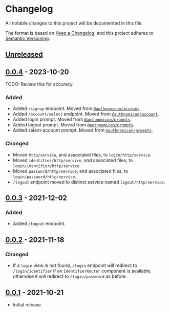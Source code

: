 # Changelog
All notable changes to this project will be documented in this file.

The format is based on [Keep a Changelog](https://keepachangelog.com/en/1.0.0/),
and this project adheres to [Semantic Versioning](https://semver.org/spec/v2.0.0.html).

## [Unreleased]

## [0.0.4] - 2023-10-20

TODO: Review this for accuracy.

### Added
- Added `/signup` endpoint.  Moved from [`@authnomicon/account`](https://github.com/authnomicon/account).
- Added `/account/select` endpoint.  Moved from [`@authnomicon/account`](https://github.com/authnomicon/account).
- Added login prompt.  Moved from [`@authnomicon/prompts`](https://github.com/authnomicon/prompts).
- Added logout prompt.  Moved from [`@authnomicon/prompts`](https://github.com/authnomicon/prompts).
- Added select-account prompt.  Moved from [`@authnomicon/prompts`](https://github.com/authnomicon/prompts).

### Changed
- Moved `http/service`, and associated files, to `login/http/service`.
- Moved `identifier/http/service`, and associated files, to `login/identifier/http/service`.
- Moved `password/http/service`, and associated files, to `login/password/http/service`.
- `/logout` endpoint moved to distinct service named `logout/http/service`.

## [0.0.3] - 2021-12-02
### Added
- Added `/logout` endpoint.

## [0.0.2] - 2021-11-18
### Changed

- If a `login` view is not found, `/login` endpoint will redirect to
`/login/identifier` if an `IdentifierRouter` component is available, otherwise
it will redirect to `/login/password` as before.

## [0.0.1] - 2021-10-21

- Initial release.

[Unreleased]: https://github.com/authnomicon/login/compare/v0.0.4...HEAD
[0.0.4]: https://github.com/authnomicon/login/compare/v0.0.3...v0.0.4
[0.0.3]: https://github.com/authnomicon/login/compare/v0.0.2...v0.0.3
[0.0.2]: https://github.com/authnomicon/login/compare/v0.0.1...v0.0.2
[0.0.1]: https://github.com/authnomicon/login/releases/tag/v0.0.1
